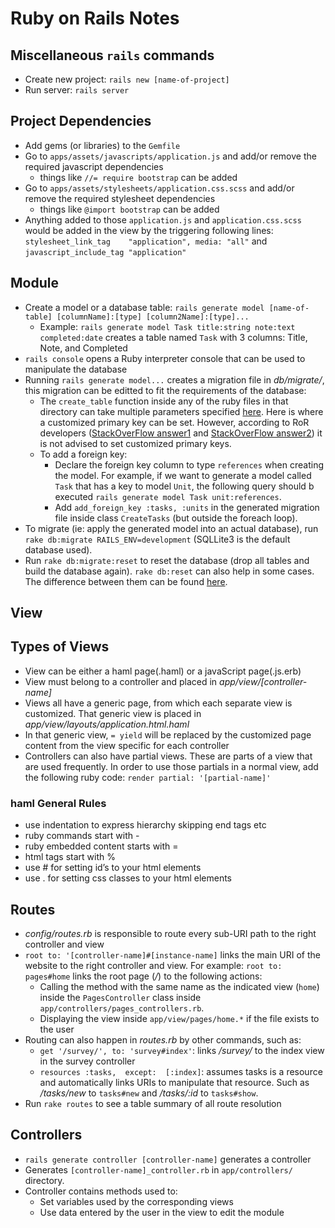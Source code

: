 # Ruby on Rails Notes

## Miscellaneous `rails` commands
* Create new project: `rails new [name-of-project]`
* Run server: `rails server`

## Project Dependencies
* Add gems (or libraries) to the `Gemfile`
* Go to `apps/assets/javascripts/application.js` and add/or remove the required javascript dependencies
	* things like `//= require bootstrap` can be added
* Go to `apps/assets/stylesheets/application.css.scss` and add/or remove the required stylesheet dependencies
	* things like `@import bootstrap` can be added
* Anything added to those `application.js` and `application.css.scss` would be added in the view by the triggering following lines: `stylesheet_link_tag    "application", media: "all"` and `javascript_include_tag "application"`

## Module
* Create a model or a database table: `rails generate model [name-of-table] [columnName]:[type] [column2Name]:[type]...`
	* Example: `rails generate model Task title:string note:text completed:date` creates a table named `Task` with 3 columns: Title, Note, and Completed
* `rails console` opens a Ruby interpreter console that can be used to manipulate the database
* Running `rails generate model...` creates a migration file in _db/migrate/_, this migration can be editted to fit the requirements of the database:
	* The `create_table` function inside any of the ruby files in that directory can take multiple parameters specified [here](https://apidock.com/rails/ActiveRecord/ConnectionAdapters/SchemaStatements/create_table). Here is where a customized primary key can be set. However, according to RoR developers ([StackOverFlow answer1](https://stackoverflow.com/questions/41888549/how-to-implement-composite-primary-keys-in-rails) and [StackOverFlow answer2](https://stackoverflow.com/questions/11114627/how-to-set-composite-key-in-rails-application)) it is not advised to set customized primary keys.
	* To add a foreign key:
		* Declare the foreign key column to type `references` when creating the model. For example, if we want to generate a model called `Task` that has a key to model `Unit`, the following query should b executed `rails generate model Task unit:references`. 
		* Add `add_foreign_key :tasks, :units` in the generated migration file inside class `CreateTasks` (but outside the foreach loop).
* To migrate (ie: apply the generated model into an actual database), run `rake db:migrate RAILS_ENV=development` (SQLLite3 is the default database used).
* Run `rake db:migrate:reset` to reset the database (drop all tables and build the database again). `rake db:reset` can also help in some cases. The difference between them can be found [here](https://stackoverflow.com/questions/10301794/difference-between-rake-dbmigrate-dbreset-and-dbschemaload).

## View
## Types of Views
* View can be either a haml page(.haml) or a javaScript page(.js.erb)
* View must belong to a controller and placed in _app/view/[controller-name]_
* Views all have a generic page, from which each separate view is customized. That generic view is placed in _app/view/layouts/application.html.haml_
* In that generic view, `= yield` will be replaced by the customized page content from the view specific for each controller
* Controllers can also have partial views. These are parts of a view that are used frequently. In order to use those partials in a normal view, add the following ruby code: `render partial: '[partial-name]'` 

### haml General Rules
* use indentation to express hierarchy skipping end tags etc
* ruby commands start with -
* ruby embedded content starts with =
* html tags start with %
* use # for setting id’s to your html elements
* use . for setting css classes to your html elements


## Routes
* _config/routes.rb_ is responsible to route every sub-URI path to the right controller and view
* `root to: '[controller-name]#[instance-name]` links the main URI of the website to the right controller and view. For example: `root to: pages#home` links the root page (_/_) to the following actions:
	* Calling the method with the same name as the indicated view (`home`) inside the `PagesController` class inside `app/controllers/pages_controllers.rb`.
	* Displaying the view inside `app/view/pages/home.*` if the file exists to the user
* Routing can also happen in _routes.rb_ by other commands, such as:
	* `get '/survey/', to: 'survey#index'`: links _/survey/_ to the index view in the survey controller
	* `resources :tasks,  except:  [:index]`: assumes tasks is a resource and automatically links URIs to manipulate that resource. Such as _/tasks/new_ to `tasks#new` and _/tasks/:id_ to `tasks#show`.
* Run `rake routes` to see a table summary of all route resolution

## Controllers
* `rails generate controller [controller-name]` generates a controller
* Generates `[controller-name]_controller.rb` in `app/controllers/` directory.
* Controller contains methods used to:
	* Set variables used by the corresponding views
	* Use data entered by the user in the view to edit the module